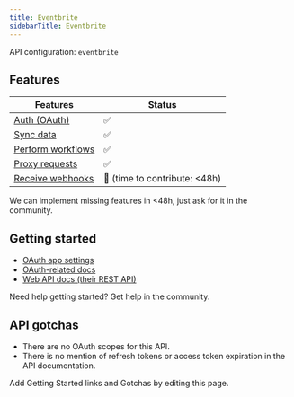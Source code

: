 ```yaml
---
title: Eventbrite
sidebarTitle: Eventbrite
---
```


API configuration: `eventbrite`

## Features

| Features | Status |
| - | - |
| [Auth (OAuth)](/integrate/guides/authorize-an-api) | ✅ |
| [Sync data](/integrate/guides/sync-data-from-an-api) | ✅ |
| [Perform workflows](/integrate/guides/perform-workflows-with-an-api) | ✅ |
| [Proxy requests](/integrate/guides/proxy-requests-to-an-api) | ✅ |
| [Receive webhooks](/integrate/guides/receive-webhooks-from-an-api) | 🚫 (time to contribute: &lt;48h) |

We can implement missing features in &lt;48h, just ask for it in the community.

## Getting started

-   [OAuth app settings](https://www.eventbrite.com/account-settings/apps)
-   [OAuth-related docs](https://www.eventbrite.com/platform/api#/introduction/authentication)
-   [Web API docs (their REST API)](https://www.eventbrite.com/platform/api)

Need help getting started? Get help in the community.

## API gotchas

- There are no OAuth scopes for this API.
- There is no mention of refresh tokens or access token expiration in the API documentation.

Add Getting Started links and Gotchas by editing this page.
